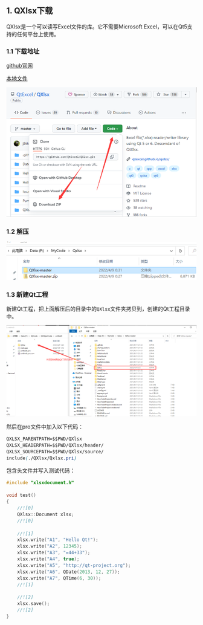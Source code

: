 ## 1. QXlsx下载

QXlsx是一个可以读写Excel文件的库。它不需要Microsoft Excel，可以在Qt5支持的任何平台上使用。

### 1.1 下载地址

[github官网](https://github.com/QtExcel/QXlsx)

[本地文件](./QXlsx-master.zip)

![image-20220409002756622](assets/image-20220409002756622.png)

### 1.2 解压

![image-20220409003152530](assets/image-20220409003152530.png)

### 1.3 新建Qt工程

新建Qt工程，把上面解压后的目录中的`QXlsx`文件夹拷贝到，创建的Qt工程目录中。

![image-20220409014859139](assets/image-20220409014859139.png)

然后在pro文件中加入以下代码：

```css
QXLSX_PARENTPATH=$$PWD/QXlsx
QXLSX_HEADERPATH=$$PWD/QXlsx/header/
QXLSX_SOURCEPATH=$$PWD/QXlsx/source/
include(./QXlsx/Qxlsx.pri)
```

包含头文件并写入测试代码：

```cpp
#include "xlsxdocument.h"

void test()
{
    //![0]
    QXlsx::Document xlsx;
    //![0]

    //![1]
    xlsx.write("A1", "Hello Qt!");
    xlsx.write("A2", 12345);
    xlsx.write("A3", "=44+33");
    xlsx.write("A4", true);
    xlsx.write("A5", "http://qt-project.org");
    xlsx.write("A6", QDate(2013, 12, 27));
    xlsx.write("A7", QTime(6, 30));
    //![1]

    //![2]
    xlsx.save();
    //![2]
}
```



